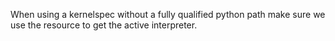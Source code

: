 When using a kernelspec without a fully qualified python path make sure we use the resource to get the active interpreter.